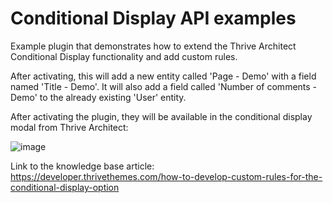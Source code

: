 # Conditional Display API examples #
Example plugin that demonstrates how to extend the Thrive Architect Conditional Display functionality and add custom rules.

After activating, this will add a new entity called 'Page - Demo' with a field named 'Title - Demo'.
It will also add a field called 'Number of comments - Demo' to the already existing 'User' entity.

After activating the plugin, they will be available in the conditional display modal from Thrive Architect:

![image](https://user-images.githubusercontent.com/26145465/155287317-6266c41f-3312-4398-871b-9e74ae3f6ca3.png)

Link to the knowledge base article: https://developer.thrivethemes.com/how-to-develop-custom-rules-for-the-conditional-display-option
